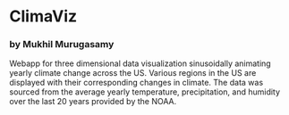 # ClimaViz
### by Mukhil Murugasamy



Webapp for three dimensional data visualization sinusoidally animating yearly climate change across the US. Various regions in the US are displayed with their corresponding changes in climate. The data was sourced from the average yearly temperature, precipitation, and humidity over the last 20 years provided by the NOAA.
